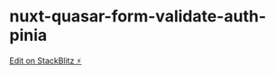 # nuxt-quasar-form-validate-auth-pinia

[Edit on StackBlitz ⚡️](https://stackblitz.com/edit/nuxt-starter-2bxzgq)